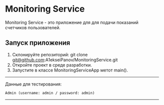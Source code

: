 # Monitoring Service

Monitoring Service - это приложение для для подачи показаний счетчиков пользователей.

## Запуск приложения

1. Склонируйте репозиторий:
   git clone git@github.com:A1ekseiPanov/MonitoringService.git
2. Откройте проект в среде разработки.
3. Запустите в классе MonitoringServiceApp метот main().
-----------------------------

Данные для тестирования:
```
Admin (username: admin / password: admin)
```
-----------------------------
